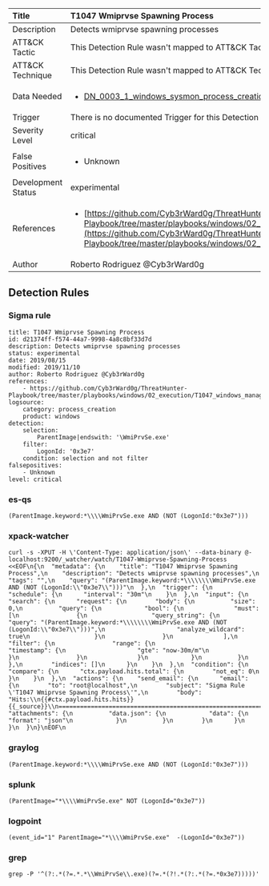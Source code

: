 | Title                | T1047 Wmiprvse Spawning Process                                                                                                                                                 |
|:---------------------|:------------------------------------------------------------------------------------------------------------------------------------------------------------|
| Description          | Detects wmiprvse spawning processes                                                                                                                                           |
| ATT&amp;CK Tactic    |   This Detection Rule wasn't mapped to ATT&amp;CK Tactic yet  |
| ATT&amp;CK Technique |  This Detection Rule wasn't mapped to ATT&amp;CK Technique yet  |
| Data Needed          | <ul><li>[DN_0003_1_windows_sysmon_process_creation](../Data_Needed/DN_0003_1_windows_sysmon_process_creation.md)</li></ul>  |
| Trigger              |  There is no documented Trigger for this Detection Rule yet  |
| Severity Level       | critical |
| False Positives      | <ul><li>Unknown</li></ul>  |
| Development Status   | experimental |
| References           | <ul><li>[https://github.com/Cyb3rWard0g/ThreatHunter-Playbook/tree/master/playbooks/windows/02_execution/T1047_windows_management_instrumentation/wmi_win32_process_create_remote.md](https://github.com/Cyb3rWard0g/ThreatHunter-Playbook/tree/master/playbooks/windows/02_execution/T1047_windows_management_instrumentation/wmi_win32_process_create_remote.md)</li></ul>  |
| Author               | Roberto Rodriguez @Cyb3rWard0g |


## Detection Rules

### Sigma rule

```
title: T1047 Wmiprvse Spawning Process
id: d21374ff-f574-44a7-9998-4a8c8bf33d7d
description: Detects wmiprvse spawning processes
status: experimental
date: 2019/08/15
modified: 2019/11/10
author: Roberto Rodriguez @Cyb3rWard0g
references:
    - https://github.com/Cyb3rWard0g/ThreatHunter-Playbook/tree/master/playbooks/windows/02_execution/T1047_windows_management_instrumentation/wmi_win32_process_create_remote.md
logsource:
    category: process_creation
    product: windows
detection:
    selection:
        ParentImage|endswith: '\WmiPrvSe.exe'
    filter:
        LogonId: '0x3e7'
    condition: selection and not filter
falsepositives:
    - Unknown
level: critical
```





### es-qs
    
```
(ParentImage.keyword:*\\\\WmiPrvSe.exe AND (NOT (LogonId:"0x3e7")))
```


### xpack-watcher
    
```
curl -s -XPUT -H \'Content-Type: application/json\' --data-binary @- localhost:9200/_watcher/watch/T1047-Wmiprvse-Spawning-Process <<EOF\n{\n  "metadata": {\n    "title": "T1047 Wmiprvse Spawning Process",\n    "description": "Detects wmiprvse spawning processes",\n    "tags": "",\n    "query": "(ParentImage.keyword:*\\\\\\\\WmiPrvSe.exe AND (NOT (LogonId:\\"0x3e7\\")))"\n  },\n  "trigger": {\n    "schedule": {\n      "interval": "30m"\n    }\n  },\n  "input": {\n    "search": {\n      "request": {\n        "body": {\n          "size": 0,\n          "query": {\n            "bool": {\n              "must": [\n                {\n                  "query_string": {\n                    "query": "(ParentImage.keyword:*\\\\\\\\WmiPrvSe.exe AND (NOT (LogonId:\\"0x3e7\\")))",\n                    "analyze_wildcard": true\n                  }\n                }\n              ],\n              "filter": {\n                "range": {\n                  "timestamp": {\n                    "gte": "now-30m/m"\n                  }\n                }\n              }\n            }\n          }\n        },\n        "indices": []\n      }\n    }\n  },\n  "condition": {\n    "compare": {\n      "ctx.payload.hits.total": {\n        "not_eq": 0\n      }\n    }\n  },\n  "actions": {\n    "send_email": {\n      "email": {\n        "to": "root@localhost",\n        "subject": "Sigma Rule \'T1047 Wmiprvse Spawning Process\'",\n        "body": "Hits:\\n{{#ctx.payload.hits.hits}}{{_source}}\\n================================================================================\\n{{/ctx.payload.hits.hits}}",\n        "attachments": {\n          "data.json": {\n            "data": {\n              "format": "json"\n            }\n          }\n        }\n      }\n    }\n  }\n}\nEOF\n
```


### graylog
    
```
(ParentImage.keyword:*\\\\WmiPrvSe.exe AND (NOT (LogonId:"0x3e7")))
```


### splunk
    
```
(ParentImage="*\\\\WmiPrvSe.exe" NOT (LogonId="0x3e7"))
```


### logpoint
    
```
(event_id="1" ParentImage="*\\\\WmiPrvSe.exe"  -(LogonId="0x3e7"))
```


### grep
    
```
grep -P '^(?:.*(?=.*.*\\WmiPrvSe\\.exe)(?=.*(?!.*(?:.*(?=.*0x3e7)))))'
```



